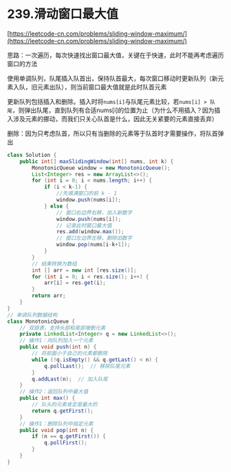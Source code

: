 # 239.滑动窗口最大值
[https://leetcode-cn.com/problems/sliding-window-maximum/](https://leetcode-cn.com/problems/sliding-window-maximum/)

思路：一次遍历，每次快速找出窗口最大值，关键在于快速，此时不能再考虑遍历窗口的方法

使用单调队列，队尾插入队首出，保持队首最大，每次窗口移动时更新队列（新元素入队，旧元素出队），则当前窗口最大值就是此时队首元素

更新队列包括插入和删除。插入时将`nums[i]`与队尾元素比较，若`nums[i] > 队尾`，则弹出队尾，直到队列有合适nums[i]的位置为止（为什么不用插入？因为插入涉及元素的挪动，而我们只关心队首是什么，因此无关紧要的元素直接丢弃）

删除：因为只考虑队首，所以只有当删除的元素等于队首时才需要操作，将队首弹出

```java
class Solution {
    public int[] maxSlidingWindow(int[] nums, int k) {
        MonotonicQueue window = new MonotonicQueue();
        List<Integer> res = new ArrayList<>();
        for (int i = 0; i < nums.length; i++) {
            if (i < k-1) {
                //先填满窗口的前 k - 1
                window.push(nums[i]);
            } else {
                // 窗口右边界右移，加入新数字
                window.push(nums[i]);
                // 记录此时窗口最大值
                res.add(window.max());
                // 窗口左边界左移，删除旧数字
                window.pop(nums[i-k+1]);
            }
        }
        // 结果转换为数组
        int [] arr = new int [res.size()];
        for (int i = 0; i < res.size(); i++) {
            arr[i] = res.get(i);
        }
        return arr;
    }
}
// 单调队列数据结构
class MonotonicQueue {
    // 双链表，支持头部和尾部增删元素
    private LinkedList<Integer> q = new LinkedList<>();
    // 操作1：向队列加入一个元素
    public void push(int n) {
        // 将前面小于自己的元素都删除
        while (!q.isEmpty() && q.getLast() < n) {
            q.pollLast();  // 移除队尾元素
        }
        q.addLast(n);  // 加入队尾
    }
    // 操作2：返回队列中最大值
    public int max() {
        // 队头的元素肯定是最大的
        return q.getFirst();
    }
    // 操作1：删除队列中指定元素
    public void pop(int n) {
        if (n == q.getFirst()) {
            q.pollFirst();
        }
    }
}
```

